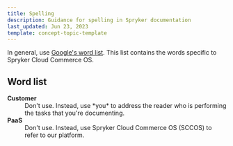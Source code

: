```yaml
---
title: Spelling
description: Guidance for spelling in Spryker documentation
last_updated: Jun 23, 2023
template: concept-topic-template
---
```



In general, use [Google's word list](https://developers.google.com/style/spelling). This list contains the words specific to Spryker Cloud Commerce OS.

<div class="bg-section">
<h2>Word list</h2>
<dl>
 <dt><b>Customer</b></dt>
 <dd>Don't use. Instead, use *you* to address the reader who is performing the tasks that you're documenting.</dd>

 <dt><b>PaaS</b></dt>
 <dd>Don't use. Instead, use Spryker Cloud Commerce OS (SCCOS) to refer to our platform.</dd>


</dl>
</div>
